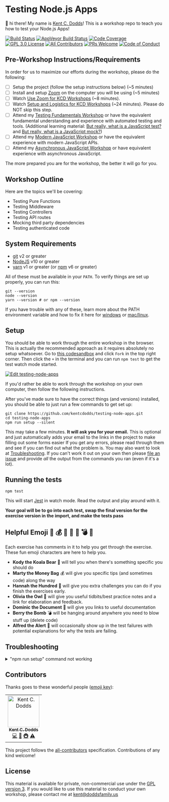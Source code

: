# Testing Node.js Apps

👋 hi there! My name is [Kent C. Dodds](https://kentcdodds.com)! This is a
workshop repo to teach you how to test your Node.js Apps!

[![Build Status][build-badge]][build]
[![AppVeyor Build Status][win-build-badge]][win-build]
[![Code Coverage][coverage-badge]][coverage]
[![GPL 3.0 License][license-badge]][license]
[![All Contributors](https://img.shields.io/badge/all_contributors-1-orange.svg?style=flat-square)](#contributors)
[![PRs Welcome][prs-badge]][prs] [![Code of Conduct][coc-badge]][coc]

## Pre-Workshop Instructions/Requirements

In order for us to maximize our efforts during the workshop, please do the
following:

- [ ] Setup the project (follow the setup instructions below) (~5 minutes)
- [ ] Install and setup [Zoom](https://zoom.us) on the computer you will be
      using (~5 minutes)
- [ ] Watch
      [Use Zoom for KCD Workshops](https://egghead.io/lessons/egghead-use-zoom-for-kcd-workshops)
      (~8 minutes).
- [ ] Watch
      [Setup and Logistics for KCD Workshops](https://egghead.io/lessons/egghead-setup-and-logistics-for-kcd-workshops)
      (~24 minutes). Please do NOT skip this step.
- [ ] Attend my
      [Testing Fundamentals Workshop](https://kentcdodds.com/workshops/testing-fundamentals)
      or have the equivalent fundamental understanding and experience with
      automated testing and tools. (Additional learning material:
      [But really, what is a JavaScript test?](https://kentcdodds.com/blog/but-really-what-is-a-javascript-test)
      and
      [But really, what is a JavaScript mock?](https://kentcdodds.com/blog/but-really-what-is-a-javascript-mock))
- [ ] Attend my
      [Modern JavaScript Workshop](https://kentcdodds.com/workshops/modern-javascript)
      or have the equivalent experience with modern JavaScript APIs.
- [ ] Attend my
      [Asynchronous JavaScript Workshop](https://kentcdodds.com/workshops/asynchronous-javascript)
      or have equivalent experience with asynchronous JavaScript.

The more prepared you are for the workshop, the better it will go for you.

## Workshop Outline

Here are the topics we'll be covering:

- Testing Pure Functions
- Testing Middleware
- Testing Controllers
- Testing API routes
- Mocking third party dependencies
- Testing authenticated code

## System Requirements

- [git][git] v2 or greater
- [NodeJS][node] v10 or greater
- [yarn][yarn] v1 or greater (or [npm][npm] v6 or greater)

All of these must be available in your `PATH`. To verify things are set up
properly, you can run this:

```shell
git --version
node --version
yarn --version # or npm --version
```

If you have trouble with any of these, learn more about the PATH environment
variable and how to fix it here for [windows][win-path] or
[mac/linux][mac-path].

## Setup

You should be able to work through the entire workshop in the browser. This is
actually the recommended approach as it requires absolutely no setup whatsoever.
Go to
[this codesandbox](https://codesandbox.io/s/github/kentcdodds/testing-node-apps)
and click `Fork` in the top right corner. Then click the `+` in the terminal and
you can run `npm test` to get the test watch mode started.

[![Edit testing-node-apps](https://codesandbox.io/static/img/play-codesandbox.svg)](https://codesandbox.io/s/github/kentcdodds/testing-node-apps)

If you'd rather be able to work through the workshop on your own computer, then
follow the following instructions.

After you've made sure to have the correct things (and versions) installed, you
should be able to just run a few commands to get set up:

```
git clone https://github.com/kentcdodds/testing-node-apps.git
cd testing-node-apps
npm run setup --silent
```

This may take a few minutes. **It will ask you for your email.** This is
optional and just automatically adds your email to the links in the project to
make filling out some forms easier If you get any errors, please read through
them and see if you can find out what the problem is. You may also want to look
at [Troubleshooting](#troubleshooting). If you can't work it out on your own
then please [file an issue][issue] and provide _all_ the output from the
commands you ran (even if it's a lot).

## Running the tests

```shell
npm test
```

This will start [Jest](http://facebook.github.io/jest) in watch mode. Read the
output and play around with it.

**Your goal will be to go into each test, swap the final version for the
exercise version in the import, and make the tests pass**

## Helpful Emoji 🐨 💰 💯 🦉 📜 💣 🚨

Each exercise has comments in it to help you get through the exercise. These fun
emoji characters are here to help you.

- **Kody the Koala Bear** 🐨 will tell you when there's something specific you
  should do
- **Marty the Money Bag** 💰 will give you specific tips (and sometimes code)
  along the way
- **Hannah the Hundred** 💯 will give you extra challenges you can do if you
  finish the exercises early.
- **Olivia the Owl** 🦉 will give you useful tidbits/best practice notes and a
  link for elaboration and feedback.
- **Dominic the Document** 📜 will give you links to useful documentation
- **Berry the Bomb** 💣 will be hanging around anywhere you need to blow stuff
  up (delete code)
- **Alfred the Alert** 🚨 will occasionally show up in the test failures with
  potential explanations for why the tests are failing.

## Troubleshooting

<details>

<summary>"npm run setup" command not working</summary>

Here's what the setup script does. If it fails, try doing each of these things
individually yourself:

```
# verify your environment will work with the project
node ./scripts/verify

# install dependencies
npm install

# verify the project is ready to run
npm run build
npm run test:coverage
```

If any of those scripts fail, please try to work out what went wrong by the
error message you get. If you still can't work it out, feel free to [open an
issue][issue] with _all_ the output from that script. I will try to help if I
can.

</details>

## Contributors

Thanks goes to these wonderful people
([emoji key](https://github.com/all-contributors/all-contributors#emoji-key)):

<!-- ALL-CONTRIBUTORS-LIST:START - Do not remove or modify this section -->
<!-- prettier-ignore -->
<table><tr><td align="center"><a href="https://kentcdodds.com"><img src="https://avatars.githubusercontent.com/u/1500684?v=3" width="100px;" alt="Kent C. Dodds"/><br /><sub><b>Kent C. Dodds</b></sub></a><br /><a href="https://github.com/kentcdodds/testing-node-apps/commits?author=kentcdodds" title="Code">💻</a> <a href="https://github.com/kentcdodds/testing-node-apps/commits?author=kentcdodds" title="Documentation">📖</a> <a href="#infra-kentcdodds" title="Infrastructure (Hosting, Build-Tools, etc)">🚇</a> <a href="https://github.com/kentcdodds/testing-node-apps/commits?author=kentcdodds" title="Tests">⚠️</a></td></tr></table>

<!-- ALL-CONTRIBUTORS-LIST:END -->

This project follows the
[all-contributors](https://github.com/all-contributors/all-contributors)
specification. Contributions of any kind welcome!

## License

This material is available for private, non-commercial use under the
[GPL version 3](http://www.gnu.org/licenses/gpl-3.0-standalone.html). If you
would like to use this material to conduct your own workshop, please contact me
at kent@doddsfamily.us

[npm]: https://www.npmjs.com/
[node]: https://nodejs.org
[git]: https://git-scm.com/
[yarn]: https://yarnpkg.com/
[build-badge]:
  https://img.shields.io/travis/kentcdodds/testing-node-apps.svg?style=flat-square&logo=travis
[build]: https://travis-ci.org/kentcdodds/testing-node-apps
[license-badge]:
  https://img.shields.io/badge/license-GPL%203.0%20License-blue.svg?style=flat-square
[license]:
  https://github.com/kentcdodds/testing-node-apps/blob/master/README.md#license
[prs-badge]:
  https://img.shields.io/badge/PRs-welcome-brightgreen.svg?style=flat-square
[prs]: http://makeapullrequest.com
[coc-badge]:
  https://img.shields.io/badge/code%20of-conduct-ff69b4.svg?style=flat-square
[coc]:
  https://github.com/kentcdodds/testing-node-apps/blob/master/CODE_OF_CONDUCT.md
[github-watch-badge]:
  https://img.shields.io/github/watchers/kentcdodds/testing-node-apps.svg?style=social
[github-watch]: https://github.com/kentcdodds/testing-node-apps/watchers
[github-star-badge]:
  https://img.shields.io/github/stars/kentcdodds/testing-node-apps.svg?style=social
[github-star]: https://github.com/kentcdodds/testing-node-apps/stargazers
[twitter]:
  https://twitter.com/intent/tweet?text=Check%20out%20testing-node-apps%20by%20@kentcdodds%20https://github.com/kentcdodds/testing-node-apps%20%F0%9F%91%8D
[twitter-badge]:
  https://img.shields.io/twitter/url/https/github.com/kentcdodds/testing-node-apps.svg?style=social
[emojis]: https://github.com/all-contributors/all-contributors#emoji-key
[all-contributors]: https://github.com/all-contributors/all-contributors
[win-path]:
  https://www.howtogeek.com/118594/how-to-edit-your-system-path-for-easy-command-line-access/
[mac-path]: http://stackoverflow.com/a/24322978/971592
[issue]: https://github.com/kentcdodds/testing-node-apps/issues/new
[win-build-badge]:
  https://img.shields.io/appveyor/ci/kentcdodds/testing-node-apps.svg?style=flat-square&logo=appveyor
[win-build]: https://ci.appveyor.com/project/kentcdodds/testing-node-apps
[coverage-badge]:
  https://img.shields.io/codecov/c/github/kentcdodds/testing-node-apps.svg?style=flat-square
[coverage]: https://codecov.io/github/kentcdodds/testing-node-apps
[watchman]: https://facebook.github.io/watchman/docs/install.html
